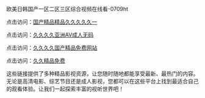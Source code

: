 欧美日韩国产一区二区三区综合视频在线看-0709ht

点击访问：<a href="https://heiliaoll4qsx.pages.dev">国产精品精品久久久久久一</a>

点击访问：<a href="https://heiliaowzu4ur.pages.dev">久久久久亚洲AV成人无码</a>

点击访问：<a href="https://heiliaozj3tjd.pages.dev">久久久久国产精品免费网站</a>

点击访问：<a href="https://heiliaoe8ajia.pages.dev">久久精品免费</a>

这些链接提供了多种精品影视资源，让您随时随地都能享受最新、最热门的内容。无论是高清电影、综艺节目还是成人影视，您都可以在这些平台上找到最适合自己的观看体验。让我们一起探索丰富的视听世界吧！

<span style="display:none;">[Canonical link](https://github.com/thuoc20250709/thuoc8 ）</span>
